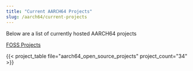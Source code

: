 ```yaml
---
title: "Current AARCH64 Projects"
slug: /aarch64/current-projects
---
```


Below are a list of currently hosted AARCH64 projects

[FOSS Projects](#foss-projects)

{{< project_table file="aarch64_open_source_projects" project_count="34" >}}